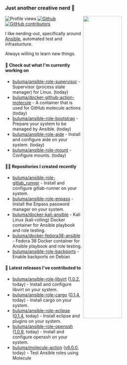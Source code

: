 ### Just another creative nerd 👋


![Profile views](https://gpvc.arturio.dev/buluma) <a href="https://gitstats.me/buluma">
  <img align="right" src="https://github-readme-stats.vercel.app/api?username=buluma&theme=gotham&show_icons=true" width="50%"/>
</a>
[![Github](https://img.shields.io/badge/-buluma-black?style=flat&labelColor=black&logo=github&logoColor=white&include_all_commits=true&count_private=true)](https://gitstats.me/buluma)
[![GitHub contributors](https://img.shields.io/github/contributors/buluma/badges.svg)](https://GitHub.com/buluma/badges/graphs/contributors/)

I like nerding-out, specifically around [Ansible](https://github.com/ansible/ansible), automated test and infrastucture.

Always willing to learn new things.

#### 👷 Check out what I'm currently working on

- [buluma/ansible-role-supervisor](https://github.com/buluma/ansible-role-supervisor) - Supervisor (process state manager) for Linux. (today)
- [buluma/docker-github-action-molecule](https://github.com/buluma/docker-github-action-molecule) - A container that is used for GitHub molecule actions (today)
- [buluma/ansible-role-bootstrap](https://github.com/buluma/ansible-role-bootstrap) - Prepare your system to be managed by Ansible. (today)
- [buluma/ansible-role-aide](https://github.com/buluma/ansible-role-aide) - Install and configure aide on your system. (today)
- [buluma/ansible-role-mount](https://github.com/buluma/ansible-role-mount) - Configure mounts. (today)

#### 👨‍💻 Repositories I created recently

- [buluma/ansible-role-gitlab_runner](https://github.com/buluma/ansible-role-gitlab_runner) - Install and configure gitlab-runner on your system.
- [buluma/ansible-role-enpass](https://github.com/buluma/ansible-role-enpass) - Install the Enpass password manager on your system.
- [buluma/docker-kali-ansible](https://github.com/buluma/docker-kali-ansible) - Kali Linux (kali-rolling) Docker container for Ansible playbook and role testing. 
- [buluma/docker-fedora38-ansible](https://github.com/buluma/docker-fedora38-ansible) - Fedora 38 Docker container for Ansible playbook and role testing.
- [buluma/ansible-role-backports](https://github.com/buluma/ansible-role-backports) - Enable backports on Debian

#### 🚀 Latest releases I've contributed to

- [buluma/ansible-role-libvirt](https://github.com/buluma/ansible-role-libvirt) ([1.0.2](https://github.com/buluma/ansible-role-libvirt/releases/tag/1.0.2), today) - Install and configure libvirt on your system.
- [buluma/ansible-role-cargo](https://github.com/buluma/ansible-role-cargo) ([0.1.4](https://github.com/buluma/ansible-role-cargo/releases/tag/0.1.4), today) - Install cargo on your system.
- [buluma/ansible-role-eclipse](https://github.com/buluma/ansible-role-eclipse) ([0.1.4](https://github.com/buluma/ansible-role-eclipse/releases/tag/0.1.4), today) - Install eclipse and plugins on your system.
- [buluma/ansible-role-openssh](https://github.com/buluma/ansible-role-openssh) ([1.0.9](https://github.com/buluma/ansible-role-openssh/releases/tag/1.0.9), today) - Install and configure openssh on your system.
- [buluma/molecule-action](https://github.com/buluma/molecule-action) ([v6.0.0](https://github.com/buluma/molecule-action/releases/tag/v6.0.0), today) - Test Ansible roles using Molecule


